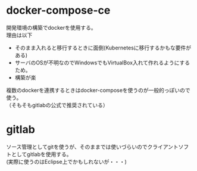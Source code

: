 # docker-compose-ce
開発環境の構築でdockerを使用する。  
理由は以下  
 - そのまま入れると移行するときに面倒(Kubernetesに移行するかもな要件がある)
 - サーバのOSが不明なのでWindowsでもVirtualBox入れて作れるようにするため。
 - 構築が楽

複数のdockerを連携するときはdocker-composeを使うのが一般的っぽいので使う。  
（そもそもgitlabの公式で推奨されている）  

# gitlab
ソース管理としてgitを使うが、そのままでは使いづらいのでクライアントソフトとしてgitlabを使用する。  
(実際に使うのはEclipse上でかもしれないが・・・)  


